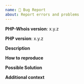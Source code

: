 ```yaml
---
name: 🐛 Bug Report
about: Report errors and problems
---
```


**PHP-Whois version**: x.y.z

**PHP version**: x.y.z

**Description**  
<!-- A clear and concise description of the problem -->

**How to reproduce**  
<!-- Code and/or config needed to reproduce the problem -->

**Possible Solution**  
<!--- Optional: only if you have suggestions on a fix/reason for the bug -->

**Additional context**  
<!-- Optional: any other context about the problem: log messages, screenshots, etc. -->
